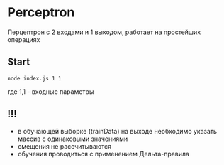 # Perceptron
Перцептрон с 2 входами и 1 выходом, работает на простейших операциях

## Start
    node index.js 1 1

где 1,1 - входные параметры

## !!!
* в обучающей выборке (trainData) на выходе необходимо указать массив с одинаковыми значениями
* смещения не рассчитываются
* обучения проводиться с применением Дельта-правила